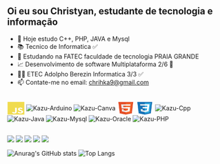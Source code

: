 ## Oi eu sou Christyan, estudante de tecnologia e informação
- 🔭 Hoje estudo C++, PHP, JAVA e Mysql
- 📚 Tecnico de Informatica ✅
- 📖 Estudando na FATEC faculdade de tecnologia PRAIA GRANDE
- 📈 Desenvolvimento de software Multiplataforma 2/6 🔴
- 👩‍💻 ETEC Adolpho Berezin Informatica 3/3 ✅
- 📫 Contate-me no email: chrihka9@gmail.com


<div style="display: inline_block"><br>
  <img align="center" alt="Kazu-Js" height="30" width="40" src="https://raw.githubusercontent.com/devicons/devicon/master/icons/javascript/javascript-plain.svg">
  <img align="center" alt="Kazu-Arduino" height="30" width="40" src="https://cdn.jsdelivr.net/gh/devicons/devicon/icons/arduino/arduino-original-wordmark.svg">
  <img align="center" alt="Kazu-Canva" height="30" width="40" src="https://cdn.jsdelivr.net/gh/devicons/devicon/icons/canva/canva-original.svg">
  <img align="center" alt="Kazu-HTML" height="30" width="40" src="https://raw.githubusercontent.com/devicons/devicon/master/icons/html5/html5-original.svg">
  <img align="center" alt="Kazu-CSS" height="30" width="40" src="https://raw.githubusercontent.com/devicons/devicon/master/icons/css3/css3-original.svg">
  <img align="center" alt="Kazu-Cpp" height="30" width="40" src="https://cdn.jsdelivr.net/gh/devicons/devicon/icons/cplusplus/cplusplus-original.svg">
  <img align="center" alt="Kazu-Java" height="30" width="40" src="https://cdn.jsdelivr.net/gh/devicons/devicon/icons/java/java-original-wordmark.svg">
  <img align="center" alt="Kazu-Mysql" height="30" width="40" src="https://cdn.jsdelivr.net/gh/devicons/devicon/icons/mysql/mysql-original-wordmark.svg">
  <img align="center" alt="Kazu-Oracle" height="30" width="40" src="https://cdn.jsdelivr.net/gh/devicons/devicon/icons/oracle/oracle-original.svg">
  <img align="center" alt="Kazu-PHP" height="30" width="40" src="https://cdn.jsdelivr.net/gh/devicons/devicon/icons/php/php-original.svg"">
</div>
  
  ##
 
<div> 
  <a href="https://www.youtube.com/channel/UCF1508XWN3GjWmaiidagd2Q" target="_blank"><img src="https://img.shields.io/badge/YouTube-FF0000?style=for-the-badge&logo=youtube&logoColor=white" target="_blank"></a>
  <a href="https://www.instagram.com/kazu_k_official/" target="_blank"><img src="https://img.shields.io/badge/-Instagram-%23E4405F?style=for-the-badge&logo=instagram&logoColor=white" target="_blank"></a>
  <a href="mailto:chrihka9@gmail.com"><img src="https://img.shields.io/badge/-Gmail-%23333?style=for-the-badge&logo=gmail&logoColor=white" target="_blank"></a>
  <a href="https://www.linkedin.com/in/christyan-kawamura-a374b4218/" target="_blank"><img src="https://img.shields.io/badge/-LinkedIn-%230077B5?style=for-the-badge&logo=linkedin&logoColor=white" target="_blank"></a> 
  <a href="https://www.facebook.com/KazuLovinson"><img src="https://img.shields.io/badge/Facebook-1877F2?style=for-the-badge&logo=facebook&logoColor=white" target="_blank"></a>
  
</div>

![Anurag's GitHub stats](https://github-readme-stats.vercel.app/api?username=Kazuroni&show_icons=true&theme=transparent)
![Top Langs](https://github-readme-stats.vercel.app/api/top-langs/?username=Kazuroni&langs_count=8)
